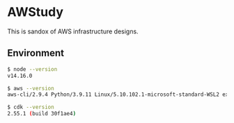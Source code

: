 # AWStudy

This is sandox of AWS infrastructure designs.

## Environment

```bash
$ node --version
v14.16.0

$ aws --version
aws-cli/2.9.4 Python/3.9.11 Linux/5.10.102.1-microsoft-standard-WSL2 exe/x86_64.ubuntu.20 prompt/off

$ cdk --version
2.55.1 (build 30f1ae4)
```
